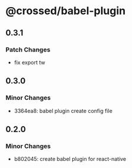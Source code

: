 # @crossed/babel-plugin

## 0.3.1

### Patch Changes

- fix export tw

## 0.3.0

### Minor Changes

- 3364ea8: babel plugin create config file

## 0.2.0

### Minor Changes

- b802045: create babel plugin for react-native

